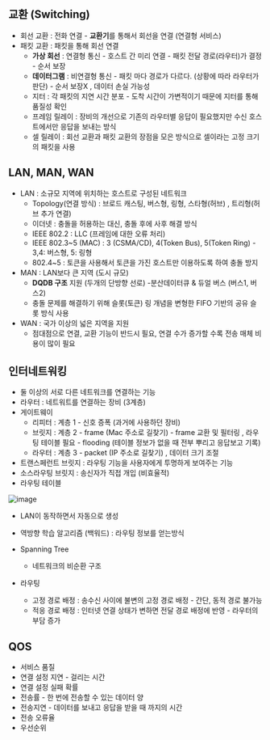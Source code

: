 ## 교환 (Switching)

- 회선 교환 : 전화 연결 - **교환기**를 통해서 회선을 연결 (연결형 서비스)
- 패킷 교환 : 패킷을 통해 회선 연결 
  - **가상 회선** : 연결형 통신 - 호스트 간 미리 연결 - 패킷 전달 경로(라우터)가 결정 - 순서 보장  
  - **데이터그램** : 비연결형 통신 - 패킷 마다 경로가 다르다. (상황에 따라 라우터가 판단) - 순서 보장X , 데이터 손실 가능성 
  - 지터 : 각 패킷의 지연 시간 분포 - 도착 시간이 가변적이기 때문에 지터를 통해 품질성 확인
  - 프레임 릴레이 : 장비의 개선으로 기존의 라우터별 응답이 필요했지만 수신 호스트에서만 응답을 보내는 방식 
  - 셀 릴레이 : 회선 교환과 패킷 교환의 장점을 모은 방식으로 셀이라는 고정 크기의 패킷을 사용 



## LAN, MAN, WAN

- LAN : 소규모 지역에 위치하는 호스트로 구성된 네트워크 
  - Topology(연결 방식) : 브로드 캐스팅, 버스형, 링형, 스타형(허브) , 트리형(허브 추가 연결)
  - 이더넷 : 충돌을 허용하는 대신, 충돌 후에 사후 해결 방식
  - IEEE 802.2 : LLC (프레임에 대한 오류 처리)
  - IEEE 802.3~5 (MAC) : 3 (CSMA/CD), 4(Token Bus), 5(Token Ring) - 3,4: 버스형, 5: 링형 
  - 802.4~5 : 토큰을 사용해서 토큰을 가진 호스트만 이용하도록 하여 충돌 방지 
- MAN : LAN보다 큰 지역 (도시 규모) 
  - **DQDB 구조** 지원 (두개의 단방향 선로) -분산데이터큐 & 듀얼 버스 (버스1, 버스2)
  - 충돌 문제를 해결하기 위해 슬롯(토큰) 링 개념을 변형한 FIFO 기반의 공유 슬롯 방식 사용 
- WAN : 국가 이상의 넓은 지역을 지원 
  - 점대점으로 연결, 교환 기능이 반드시 필요, 연결 수가 증가할 수록 전송 매체 비용이 많이 필요



## 인터네트워킹

-  둘 이상의 서로 다른 네트워크를 연결하는 기능
- 라우터 : 네트워트를 연결하는 장비 (3계층)
- 게이트웨이 
  - 리피터 : 계층 1 - 신호 증폭 (과거에 사용하던 장비)
  - 브릿지 : 계층 2 - frame (Mac 주소로 길찾기) - frame 교환 및 필터링 , 라우팅 테이블 필요 - flooding (테이블 정보가 없을 때 전부 뿌리고 응답보고 기록)
  - 라우터 : 계층 3 - packet (IP 주소로 길찾기) , 데이터 크기 조절 
- 트랜스페런트 브릿지 : 라우팅 기능을 사용자에게 투명하게 보여주는 기능
- 소스라우팅 브릿지 : 송신자가 직접 개입 (비효율적)
-  라우팅 테이블 

![image](https://user-images.githubusercontent.com/81945553/135196645-e3799e1e-f8b3-4f57-b8ad-a9d41d1c0ef2.png)

-  LAN이 동작하면서 자동으로 생성
-  역방향 학습 알고리즘 (백워드) : 라우팅 정보를 얻는방식

- Spanning Tree
  - 네트워크의 비순환 구조

- 라우팅
  - 고정 경로 배정 : 송수신 사이에 불변의 고정 경로 배정 - 간단, 동적 경로 불가능
  - 적응 경로 배정 : 인터넷 연결 상태가 변하면 전달 경로 배정에 반영 - 라우터의 부담 증가

## QOS

- 서비스 품질
- 연결 설정 지연 - 걸리는 시간 
- 연결 설정 실패 확률
- 전송률 - 한 번에 전송할 수 있는 데이터 양
- 전송지연 - 데이터를 보내고 응답을 받을 때 까지의 시간
- 전송 오류율
- 우선순위

